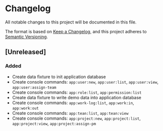 # Changelog
All notable changes to this project will be documented in this file.

The format is based on [Keep a Changelog](https://keepachangelog.com/en/1.0.0/),
and this project adheres to [Semantic Versioning](https://semver.org/spec/v2.0.0.html).

## [Unreleased]
### Added
- Create data fixture to init application database
- Create console commands: `app:user:new`, `app:user:list`, `app:user:view`, `app:user:assign-team`
- Create console commands: `app:role:list`, `app:permission:list`
- Create data fixture to write demo data into application database
- Create console commands: `app:work-log:list`, `app:work:in`, `app:work:out`
- Create console commands: `app:tean:list`, `app:tean:view`
- Create console commands: `app:project:new`, `app:project:list`, `app:project:view`, `app:project:assign-pm`

